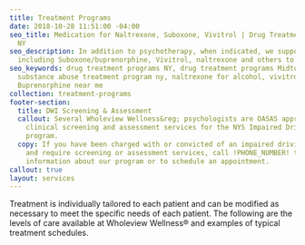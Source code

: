 ```yaml
---
title: Treatment Programs
date: 2018-10-28 11:51:00 -04:00
seo_title: Medication for Naltrexone, Suboxone, Vivitrol | Drug Treatment Programs
  NY
seo_description: In addition to psychotherapy, when indicated, we support medications,
  including Suboxone/buprenorphine, Vivitrol, naltrexone and others to aid in recovery.
seo_keywords: drug treatment programs NY, drug treatment programs Midtown Manhattan,
  substance abuse treatment program ny, naltrexone for alcohol, vivitrol shot, Suboxone,
  Buprenorphine near me
collection: treatment-programs
footer-section:
  title: DWI Screening & Assessment
  callout: Several Wholeview Wellness&reg; psychologists are OASAS approved providers of
    clinical screening and assessment services for the NYS Impaired Driving Offender
    program.
  copy: If you have been charged with or convicted of an impaired driving offense
    and require screening or assessment services, call !PHONE_NUMBER! to get further
    information about our program or to schedule an appointment.
callout: true
layout: services
---
```


Treatment is individually tailored to each patient and can be modified as necessary to meet the specific needs of each patient. The following are the levels of care available at Wholeview Wellness&reg; and examples of typical treatment schedules.
